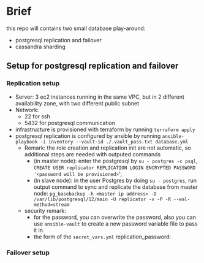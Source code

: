 # Brief

this repo will contains two small database play-around:

- postgresql replication and failover
- cassandra sharding

## Setup for postgresql replication and failover

### Replication setup

- Server: 3 ec2 instances running in the same VPC, but in 2 different availability zone, with two different public subnet
- Network:
    - 22 for ssh
    - 5432 for postgresql communication
- infrastructure is provisioned with terraform by running ``terraform apply``
- postgresql replication is configured by ansible by running ``ansible-playbook -i inventory --vault-id ./.vault_pass.txt database.yml``
    - Remark: the role creation and replication init are not automatic, so additional steps are needed with outputed commands
        - (in master node): enter the postgresql by `su - postgres -c psql`,  `CREATE USER replicator REPLICATION LOGIN ENCRYPTED PASSWORD '<password will be provisioned>`';
        - (in slave node): in the user Postgres by doing ``su - postgres``, run output command to sync and replicate the database from master node: ``pg_basebackup -h <master ip address> -D /var/lib/postgresql/12/main -U replicator -v -P -R --wal-method=stream``
    - security remark:
        - for the password, you can overwrite the password, also you can use `ansible-vault` to create a new password variable file to pass it in.
        - the form of the `secret_vars.yml`
         replication_password: <password>
         
### Failover setup